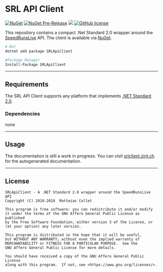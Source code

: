 ﻿# SRL API Client

[![NuGet](https://img.shields.io/nuget/v/SRLApiClient.svg)](https://www.nuget.org/packages/SRLApiClient) [![NuGet Pre-Release](https://img.shields.io/nuget/vpre/SRLApiClient.svg)](https://www.nuget.org/packages/SRLApiClient) [![](https://img.shields.io/travis/BitPatty/SRLApiClient.svg?logo=travis)](https://travis-ci.org/BitPatty/SRLApiClient) [![GitHub license](https://img.shields.io/badge/license-AGPLv3-blue.svg)](https://raw.githubusercontent.com/BitPatty/SRLApiClient/master/LICENSE)

This repository contains a compact .Net Standard 2.0 wrapper around the [SpeedRunsLive](http://speedrunslive.com) API. The client is available via [NuGet](https://www.nuget.org/packages/SRLApiClient).

```bash
#.Net
dotnet add package SRLApiClient

#Package Manager
Install-Package SRLApiClient
```

---

## Requirements

The SRL API Client supports any platform that implements [.NET Standard 2.0](https://docs.microsoft.com/en-us/dotnet/standard/net-standard#net-implementation-support).

### Dependencies

_none_

---

## Usage

The documentation is still a work in progress. You can visit [srlclient.zint.ch](https://srlclient.zint.ch) for the autogenerated documentation.

---

## License

```
SRLApiClient - A .NET Standard 2.0 wrapper around the SpeedRunsLive API
Copyright (C) 2018-2019  Matteias Collet

This program is free software: you can redistribute it and/or modify
it under the terms of the GNU Affero General Public License as published
by the Free Software Foundation, either version 3 of the License, or
(at your option) any later version.

This program is distributed in the hope that it will be useful,
but WITHOUT ANY WARRANTY; without even the implied warranty of
MERCHANTABILITY or FITNESS FOR A PARTICULAR PURPOSE.  See the
GNU Affero General Public License for more details.

You should have received a copy of the GNU Affero General Public License
along with this program.  If not, see <https://www.gnu.org/licenses/>.
```
